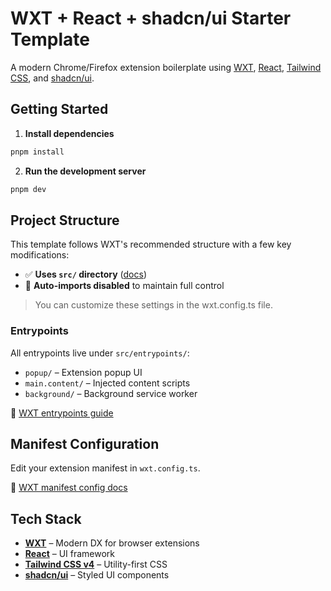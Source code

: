 # WXT + React + shadcn/ui Starter Template

A modern Chrome/Firefox extension boilerplate using [WXT](https://wxt.dev/), [React](https://reactjs.org/), [Tailwind CSS](https://tailwindcss.com/), and [shadcn/ui](https://ui.shadcn.com/).

## Getting Started

1. **Install dependencies**

```bash
pnpm install
```

2. **Run the development server**

```bash
pnpm dev
```

## Project Structure

This template follows WXT's recommended structure with a few key modifications:

- ✅ **Uses `src/` directory** ([docs](https://wxt.dev/guide/essentials/project-structure#adding-a-src-directory))
- 🚫 **Auto-imports disabled** to maintain full control

> You can customize these settings in the wxt.config.ts file.

### Entrypoints

All entrypoints live under `src/entrypoints/`:

- `popup/` – Extension popup UI
- `main.content/` – Injected content scripts
- `background/` – Background service worker

📖 [WXT entrypoints guide](https://wxt.dev/guide/essentials/entrypoints.html#including-other-files)

## Manifest Configuration

Edit your extension manifest in `wxt.config.ts`.

📖 [WXT manifest config docs](https://wxt.dev/guide/essentials/config/manifest.html)

## Tech Stack

- **[WXT](https://wxt.dev/)** – Modern DX for browser extensions
- **[React](https://reactjs.org/)** – UI framework
- **[Tailwind CSS v4](https://tailwindcss.com/)** – Utility-first CSS
- **[shadcn/ui](https://ui.shadcn.com/)** – Styled UI components
